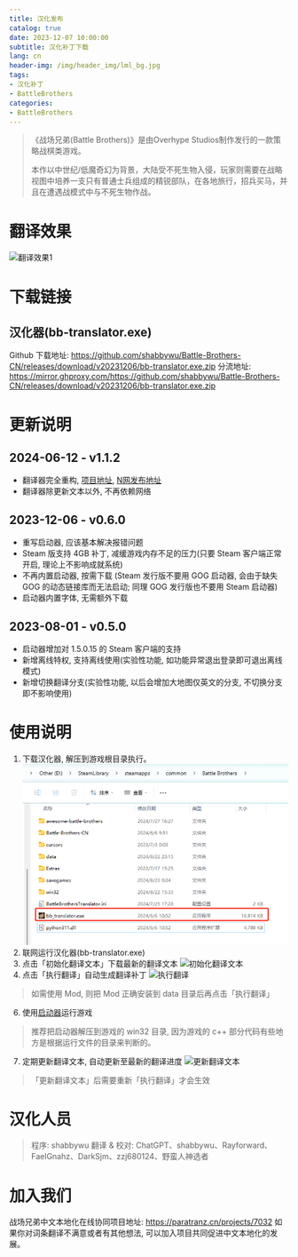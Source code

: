 ```yaml
---
title: 汉化发布
catalog: true
date: 2023-12-07 10:00:00
subtitle: 汉化补丁下载
lang: cn
header-img: /img/header_img/lml_bg.jpg
tags:
- 汉化补丁
- BattleBrothers
categories:
- BattleBrothers
---
```


> 《战场兄弟(Battle Brothers)》是由Overhype Studios制作发行的一款策略战棋类游戏。
> 
> 本作以中世纪/低魔奇幻为背景，大陆受不死生物入侵，玩家则需要在战略视图中培养一支只有普通士兵组成的精锐部队，在各地旅行，招兵买马，并且在遭遇战模式中与不死生物作战。

# 翻译效果
![翻译效果1](翻译效果1.webp)

# 下载链接
## 汉化器(bb-translator.exe)
Github 下载地址: https://github.com/shabbywu/Battle-Brothers-CN/releases/download/v20231206/bb-translator.exe.zip
分流地址: https://mirror.ghproxy.com/https://github.com/shabbywu/Battle-Brothers-CN/releases/download/v20231206/bb-translator.exe.zip

# 更新说明
## 2024-06-12 - v1.1.2
- 翻译器完全重构, [项目地址](https://github.com/shabbywu/bb-translator), [N网发布地址](https://www.nexusmods.com/battlebrothers/mods/647)
- 翻译器除更新文本以外, 不再依赖网络

## 2023-12-06 - v0.6.0
- 重写启动器, 应该基本解决报错问题
- Steam 版支持 4GB 补丁, 减缓游戏内存不足的压力(只要 Steam 客户端正常开启, 理论上不影响成就系统)
- 不再内置启动器, 按需下载 (Steam 发行版不要用 GOG 启动器, 会由于缺失 GOG 的动态链接库而无法启动; 同理 GOG 发行版也不要用 Steam 启动器) 
- 启动器内置字体, 无需额外下载

## 2023-08-01 - v0.5.0
- 启动器增加对 1.5.0.15 的 Steam 客户端的支持
- 新增离线特权, 支持离线使用(实验性功能, 如功能异常退出登录即可退出离线模式)
- 新增切换翻译分支(实验性功能, 以后会增加大地图仅英文的分支, 不切换分支即不影响使用)

# 使用说明
1. 下载汉化器, 解压到游戏根目录执行。
![汉化器位置](汉化器位置.jpeg)
2. 联网运行汉化器(bb-translator.exe)
3. 点击「初始化翻译文本」下载最新的翻译文本
![初始化翻译文本](初始化翻译文本.jpeg)
4. 点击「执行翻译」自动生成翻译补丁
![执行翻译](执行翻译.jpeg)
> 如需使用 Mod, 则把 Mod 正确安装到 data 目录后再点击「执行翻译」
6. 使用[启动器](https://www.nexusmods.com/battlebrothers/mods/719)运行游戏
> 推荐把启动器解压到游戏的 win32 目录, 因为游戏的 c++ 部分代码有些地方是根据运行文件的目录来判断的。
7. 定期更新翻译文本, 自动更新至最新的翻译进度
![更新翻译文本](更新翻译文本.jpeg)
> 「更新翻译文本」后需要重新「执行翻译」才会生效

# 汉化人员

> 程序: shabbywu
> 翻译 & 校对: ChatGPT、shabbywu、Rayforward、FaelGnahz、DarkSjm、zzj680124、野蛮人神选者

# 加入我们
战场兄弟中文本地化在线协同项目地址: https://paratranz.cn/projects/7032
如果你对词条翻译不满意或者有其他想法, 可以加入项目共同促进中文本地化的发展。
